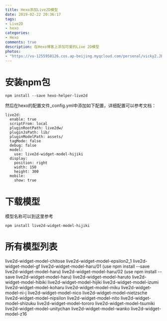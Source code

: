 ```yaml
---
title: Hexo添加Live2D模型
date: 2019-02-22 20:36:17
tags:
- Live2D
- hexo
categories:
- Hexo
comments: true
description: 在Hexo博客上添加可爱的Live 2D模型
photos:
- "https://vu-1255958126.cos.ap-beijing.myqcloud.com/personal/vicky2.JPG"
---
```

# 安装npm包
```
npm install --save hexo-helper-live2d
```
然后在hexo的配置文件_config.yml中添加如下配置，详细配置可以参考文档：
```
live2d:
  enable: true
  scriptFrom: local
  pluginRootPath: live2dw/
  pluginJsPath: lib/
  pluginModelPath: assets/
  tagMode: false
  debug: false
  model:
    use: live2d-widget-model-hijiki
  display:
    position: right
    width: 150
    height: 300
  mobile:
    show: true
```
# 下载模型
模型名称可以到这里参考

```
npm install live2d-widget-model-hijiki
```
# 所有模型列表
live2d-widget-model-chitose
live2d-widget-model-epsilon2_1
live2d-widget-model-gf
live2d-widget-model-haru/01 (use npm install --save live2d-widget-model-haru)
live2d-widget-model-haru/02 (use npm install --save live2d-widget-model-haru)
live2d-widget-model-haruto
live2d-widget-model-hibiki
live2d-widget-model-hijiki
live2d-widget-model-izumi
live2d-widget-model-koharu
live2d-widget-model-miku
live2d-widget-model-ni-j
live2d-widget-model-nico
live2d-widget-model-nietzsche
live2d-widget-model-nipsilon
live2d-widget-model-nito
live2d-widget-model-shizuku
live2d-widget-model-tororo
live2d-widget-model-tsumiki
live2d-widget-model-unitychan
live2d-widget-model-wanko
live2d-widget-model-z16

